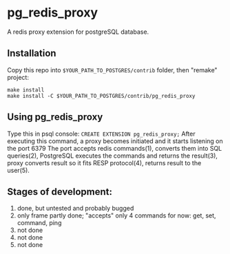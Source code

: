 # pg_redis_proxy
A redis proxy extension for postgreSQL database.

## Installation
Copy this repo into `$YOUR_PATH_TO_POSTGRES/contrib` folder,
then "remake" project:

```
make install
make install -C $YOUR_PATH_TO_POSTGRES/contrib/pg_redis_proxy
```

## Using pg_redis_proxy
Type this in psql console:
`CREATE EXTENSION pg_redis_proxy;`
After executing this command, a proxy becomes initiated and it starts listening on the port 6379
The port accepts redis commands(1), converts them into SQL queries(2), PostgreSQL executes the commands and returns the result(3), 
proxy converts result so it fits RESP protocol(4), returns result to the user(5).

## Stages of development:
1) done, but untested and probably bugged
2) only frame partly done; "accepts" only 4 commands for now: get, set, command, ping
3) not done
4) not done
5) not done
